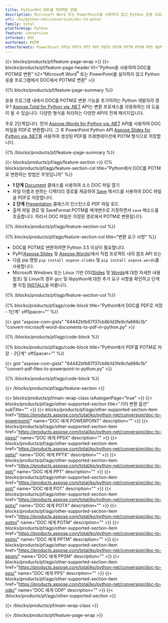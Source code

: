 ```yaml
---
title: Python에서 DOC를 POTM로 변환
description: Microsoft Word 또는 PowerPoint를 사용하지 않고 Python 응용 프로그램에서 DOC에서 POTM로 변환 
url: /ko/python-net/conversion/doc-to-potm/
family: total
platformtag: Python
feature: conversion
informat: DOC
outformat: POTM
otherformats: PowerPoint PPSX PPTX PPT POT POTX POTM PPTM PPSM PPS ODP
---
```

{{< blocks/products/pf/feature-page-wrap >}}
{{< blocks/products/pf/feature-page-header h1="Python을 사용하여 DOC를 POTM로 변환" h2="Microsoft Word<sup>&reg;</sup> 또는 PowerPoint를 설치하지 않고 Python 응용 프로그램에서 DOC에서 POTM로 변환" >}}

{{% blocks/products/pf/feature-page-summary %}}

응용 프로그램 내에서 DOC를 POTM로 변환 기능을 추가하려는 Python 개발자의 경우? [Aspose.Total for Python via .NET](https://products.aspose.com/total/python-net/) API는 변환 프로세스를 자동화하는 데 도움이 될 수 있습니다. 다양한 형식을 처리하는 다양한 API의 전체 패키지입니다.  

주로 2단계입니다. 먼저 [Aspose.Words for Python via .NET](https://products.aspose.com/words/python-net/) API를 사용하여 DOC 파일을 PDF로 변환합니다. 그 후 PowerPoint Python API [Aspose.Slides for Python via .NET](https://products.aspose.com/slides/python-net/)를 사용하여 생성된 PDF를 프레젠테이션에 POTM 형식으로 저장합니다. 

{{% /blocks/products/pf/feature-page-summary %}}

{{< blocks/products/pf/agp/feature-section >}}
{{% blocks/products/pf/agp/feature-section-col title="Python에서 DOC를 POTM로 변환하는 방법은 무엇입니까" %}}
- **1 단계** [Document](https://reference.aspose.com/words/python-net/aspose.words/document/) 클래스를 사용하여 소스 DOC 파일 열기
- 파일 이름과 원하는 디렉터리 경로를 제공하여 [Save](https://reference.aspose.com/words/python-net/aspose.words/document/save/) 메서드를 사용하여 DOC 파일을 PDF로 저장합니다.
-  **2 단계** [Presentation](https://reference.aspose.com/slides/python-net/aspose.slides/presentation/) 클래스의 인스턴스로 PDF 파일 로드
-  출력 파일 경로 및 SaveFormat.POTM를 매개변수로 지정하면서 `save` 메소드를 호출합니다. 따라서 DOC 파일은 지정된 경로에서 POTM로 변환됩니다.

{{% /blocks/products/pf/agp/feature-section-col %}}

{{% blocks/products/pf/agp/feature-section-col title="변환 요구 사항" %}}

- DOC를 POTM로 변환하려면 Python 3.5 이상이 필요합니다.
- PyPI([Aspose.Slides](https://pypi.org/project/Aspose.Slides/) 및 [Aspose.Words](https://pypi.org/project/aspose-words/))에서 직접 프로젝트 내의 참조 API 또는
- 다음 pip 명령 ```pip install aspose.slides``` 및 ```pip install aspose.words```를 사용합니다. 
- Microsoft Windows 또는 Linux 기반 OS([Slides](https://docs.aspose.com/slides/python-net/system-requirements/) 및 [Words](https://docs.aspose.com/words/python-net/system-requirements/)에 대한 자세한 내용 참조) 및 Linux의 경우 gcc 및 libpython에 대한 추가 요구 사항을 확인하고 단계별 지침 [INSTALL](https://docs.aspose.com/words/python-net/installation/)을 따릅니다.
 

{{% /blocks/products/pf/agp/feature-section-col %}}

{{% blocks/products/pf/agp/code-block title="Python에서 DOC를 PDF로 저장 - 1단계" offSpacer="" %}}

{{< gist "aspose-com-gists" "64442bfb87f37cb8b1d3fe9cfa666c1b" "convert-microsoft-word-documents-to-pdf-in-python.py" >}}

{{% /blocks/products/pf/agp/code-block %}}

{{% blocks/products/pf/agp/code-block title="Python에서 PDF를 POTM로 저장 - 2단계" offSpacer="" %}}

{{< gist "aspose-com-gists" "64442bfb87f37cb8b1d3fe9cfa666c1b" "convert-pdf-files-to-powerpoint-in-python.py" >}}

{{% /blocks/products/pf/agp/code-block %}}

{{< /blocks/products/pf/agp/feature-section >}}

{{< blocks/products/pf/main-wrap-class isAutogenPage="true" >}}
{{< blocks/products/pf/agp/other-supported-section title="기타 변환 옵션" subTitle="" >}}
{{< blocks/products/pf/agp/other-supported-section-item href="https://products.aspose.com/total/ko/python-net/conversion/doc-to-powerpoint/" name="DOC 에게 POWERPOINT" description="" >}}
{{< blocks/products/pf/agp/other-supported-section-item href="https://products.aspose.com/total/ko/python-net/conversion/doc-to-ppsx/" name="DOC 에게 PPSX" description="" >}}
{{< blocks/products/pf/agp/other-supported-section-item href="https://products.aspose.com/total/ko/python-net/conversion/doc-to-pptx/" name="DOC 에게 PPTX" description="" >}}
{{< blocks/products/pf/agp/other-supported-section-item href="https://products.aspose.com/total/ko/python-net/conversion/doc-to-ppt/" name="DOC 에게 PPT" description="" >}}
{{< blocks/products/pf/agp/other-supported-section-item href="https://products.aspose.com/total/ko/python-net/conversion/doc-to-pot/" name="DOC 에게 POT" description="" >}}
{{< blocks/products/pf/agp/other-supported-section-item href="https://products.aspose.com/total/ko/python-net/conversion/doc-to-potx/" name="DOC 에게 POTX" description="" >}}
{{< blocks/products/pf/agp/other-supported-section-item href="https://products.aspose.com/total/ko/python-net/conversion/doc-to-potm/" name="DOC 에게 POTM" description="" >}}
{{< blocks/products/pf/agp/other-supported-section-item href="https://products.aspose.com/total/ko/python-net/conversion/doc-to-pptm/" name="DOC 에게 PPTM" description="" >}}
{{< blocks/products/pf/agp/other-supported-section-item href="https://products.aspose.com/total/ko/python-net/conversion/doc-to-ppsm/" name="DOC 에게 PPSM" description="" >}}
{{< blocks/products/pf/agp/other-supported-section-item href="https://products.aspose.com/total/ko/python-net/conversion/doc-to-pps/" name="DOC 에게 PPS" description="" >}}
{{< blocks/products/pf/agp/other-supported-section-item href="https://products.aspose.com/total/ko/python-net/conversion/doc-to-odp/" name="DOC 에게 ODP" description="" >}}
{{< /blocks/products/pf/agp/other-supported-section >}}

{{< /blocks/products/pf/main-wrap-class >}}

{{< /blocks/products/pf/feature-page-wrap >}}